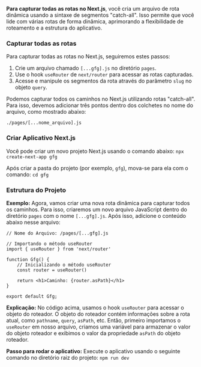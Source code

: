 **Para capturar todas as rotas no Next.js**, você cria um arquivo de rota dinâmica usando a sintaxe de segmentos "catch-all". Isso permite que você lide com várias rotas de forma dinâmica, aprimorando a flexibilidade de roteamento e a estrutura do aplicativo.

### **Capturar todas as rotas** 
Para capturar todas as rotas no Next.js, seguiremos estes passos:
1. Crie um arquivo chamado `[...gfg].js` no diretório `pages`.
2. Use o hook `useRouter` de `next/router` para acessar as rotas capturadas.
3. Acesse e manipule os segmentos da rota através do parâmetro `slug` no objeto `query`.

Podemos capturar todos os caminhos no Next.js utilizando rotas "catch-all". Para isso, devemos adicionar três pontos dentro dos colchetes no nome do arquivo, como mostrado abaixo:

`./pages/[...nome_arquivo].js`

### **Criar Aplicativo Next.js** 
Você pode criar um novo projeto Next.js usando o comando abaixo: `npx create-next-app gfg`

Após criar a pasta do projeto (por exemplo, `gfg`), mova-se para ela com o comando: `cd gfg`

### **Estrutura do Projeto**

**Exemplo:** 
Agora, vamos criar uma nova rota dinâmica para capturar todos os caminhos. Para isso, criaremos um novo arquivo JavaScript dentro do diretório `pages` com o nome `[...gfg].js`. Após isso, adicione o conteúdo abaixo nesse arquivo:

```
// Nome do Arquivo: /pages/[...gfg].js 

// Importando o método useRouter
import { useRouter } from 'next/router'

function Gfg() {
    // Inicializando o método useRouter
    const router = useRouter()

    return <h1>Caminho: {router.asPath}</h1>
}

export default Gfg;
```

**Explicação:** 
No código acima, usamos o hook `useRouter` para acessar o objeto do roteador. O objeto do roteador contém informações sobre a rota atual, como `pathname`, `query`, `asPath`, etc. Então, primeiro importamos o `useRouter` em nosso arquivo, criamos uma variável para armazenar o valor do objeto roteador e exibimos o valor da propriedade `asPath` do objeto roteador.

**Passo para rodar o aplicativo:** 
Execute o aplicativo usando o seguinte comando no diretório raiz do projeto: 
`npm run dev`
